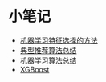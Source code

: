 # 小笔记

- [机器学习特征选择的方法](https://www.cnblogs.com/bonelee/p/8632866.html)
- [典型推荐算法总结](https://blog.csdn.net/u011095110/article/details/84403564)
- [机器学习算法总结](https://www.cnblogs.com/jiangxinyang/p/9217424.html)
- [XGBoost](https://www.hrwhisper.me/machine-learning-xgboost/)

